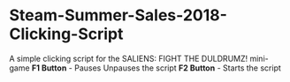 # Steam-Summer-Sales-2018-Clicking-Script
A simple clicking script for the SALIENS: FIGHT THE DULDRUMZ! mini-game
**F1 Button** - Pauses Unpauses the script
**F2 Button** - Starts the script
